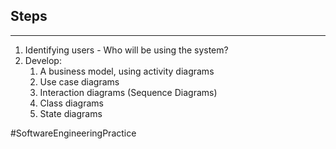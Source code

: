 ## Steps
---
1) Identifying users - Who will be using the system?
2) Develop:
	1) A business model, using activity diagrams
	2) Use case diagrams
	3) Interaction diagrams (Sequence Diagrams)
	4) Class diagrams
	5) State diagrams

#SoftwareEngineeringPractice 